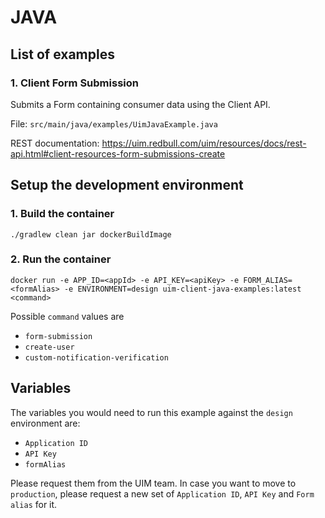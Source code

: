 # JAVA

## List of examples

### 1. Client Form Submission
Submits a Form containing consumer data using the Client API.

File: `src/main/java/examples/UimJavaExample.java`

REST documentation: https://uim.redbull.com/uim/resources/docs/rest-api.html#client-resources-form-submissions-create

## Setup the development environment
### 1. Build the container
`./gradlew clean jar dockerBuildImage`
 
### 2. Run the container
`docker run -e APP_ID=<appId> -e API_KEY=<apiKey> -e FORM_ALIAS=<formAlias> -e ENVIRONMENT=design uim-client-java-examples:latest <command>`

Possible `command` values are
* `form-submission`
* `create-user`
* `custom-notification-verification`

## Variables

The variables you would need to run this example against the `design` environment are:
* `Application ID`
* `API Key`
* `formAlias`

Please request them from the UIM team. In case you want to move to `production`, please request a new set of `Application ID`, `API Key` and `Form alias` for it.
